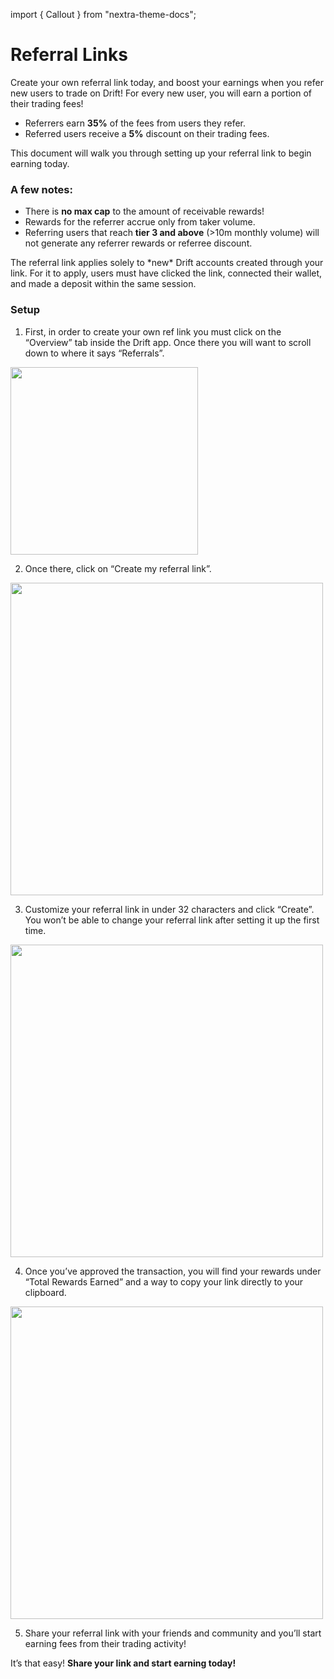import { Callout } from "nextra-theme-docs";

# Referral Links

Create your own referral link today, and boost your earnings when you refer new users to trade on Drift! For every new user, you will earn a portion of their trading fees!

- Referrers earn **35%** of the fees from users they refer.
- Referred users receive a **5%** discount on their trading fees.

This document will walk you through setting up your referral link to begin earning today.

### A few notes:

- There is **no max cap** to the amount of receivable rewards!
- Rewards for the referrer accrue only from taker volume.
- Referring users that reach **tier 3 and above** (>10m monthly volume) will not generate any referrer rewards or referree discount. 

<Callout type="warning" emoji="⚠️">
The referral link applies solely to *new* Drift accounts created through your link. For it to apply, users must have clicked the link, connected their wallet, and made a deposit within the same session. 
</Callout>

### Setup

1. First, in order to create your own ref link you must click on the “Overview” tab inside the Drift app. Once there you will want to scroll down to where it says “Referrals”.


<img src="/assets/ref-1.png" alt="" width="300" height="auto"></img>


2. Once there, click on “Create my referral link”.

<img src="/assets/ref-2.png" alt="" width="500" height="auto"></img>


3. Customize your referral link in under 32 characters and click “Create”. You won’t be able to change your referral link after setting it up the first time.

<img src="/assets/ref-3.png" alt="" width="500" height="auto"></img>


4. Once you’ve approved the transaction, you will find your rewards under “Total Rewards Earned” and a way to copy your link directly to your clipboard.

<img src="/assets/ref-4.png" alt="" width="500" height="auto"></img>

5. Share your referral link with your friends and community and you’ll start earning fees from their trading activity!

It’s that easy! **Share your link and start earning today!**

